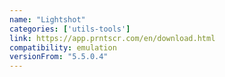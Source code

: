 ```yaml
---
name: "Lightshot"
categories: ['utils-tools']
link: https://app.prntscr.com/en/download.html
compatibility: emulation
versionFrom: "5.5.0.4"
---
```


